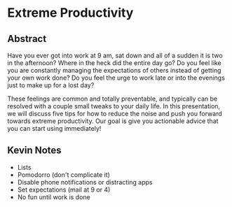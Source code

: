 # Extreme Productivity

## Abstract
Have you ever got into work at 9 am, sat down and all of a sudden it is two in the afternoon?  Where in the heck did the entire day go?  Do you feel like you are constantly managing the expectations of others instead of getting your own work done?  Do you feel the urge to work late or into the evenings just to make up for a lost day?

These feelings are common and totally preventable, and typically can be resolved with a couple small tweaks to your daily life. In this presentation, we will discuss five tips for how to reduce the noise and push you forward towards extreme productivity.  Our goal is give you actionable advice that you can start using immediately!



## Kevin Notes
- Lists
- Pomodorro (don't complicate it)
- Disable phone notifications or distracting apps
- Set expectations (mail at 9 or 4)
- No fun until work is done